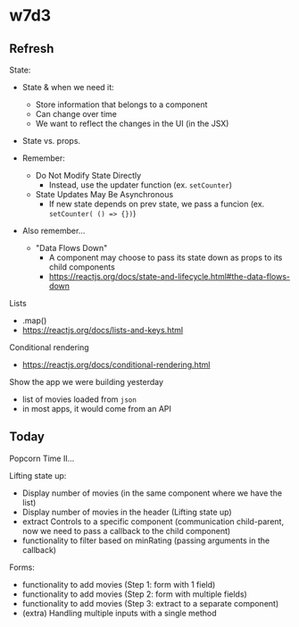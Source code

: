 
# w7d3

<!-- 

Notes:
- We will work on the app "popcorn-time" we created the day before
- React Forms can take much longer than it seems (about 4h)

-->


## Refresh


State:
- State & when we need it:
    - Store information that belongs to a component
    - Can change over time
    - We want to reflect the changes in the UI (in the JSX)
- State vs. props.
- Remember:
    - Do Not Modify State Directly
        - Instead, use the updater function (ex. `setCounter`)
    - State Updates May Be Asynchronous
        - If new state depends on prev state, we pass a funcion
        (ex. `setCounter( () => {})`)

- Also remember...
    - "Data Flows Down"
      - A component may choose to pass its state down as props to its child components
      - https://reactjs.org/docs/state-and-lifecycle.html#the-data-flows-down


Lists
- .map()
- https://reactjs.org/docs/lists-and-keys.html

Conditional rendering
- https://reactjs.org/docs/conditional-rendering.html


Show the app we were building yesterday
- list of movies loaded from `json`
- in most apps, it would come from an API



## Today

Popcorn Time II...

Lifting state up:
- Display number of movies (in the same component where we have the list)
- Display number of movies in the header (Lifting state up)
- extract Controls to a specific component (communication child-parent, now we need to pass a callback to the child component) 
- functionality to filter based on minRating (passing arguments in the callback)

Forms:
- functionality to add movies (Step 1: form with 1 field)
- functionality to add movies (Step 2: form with multiple fields)
- functionality to add movies (Step 3: extract to a separate component)
- (extra) Handling multiple inputs with a single method


